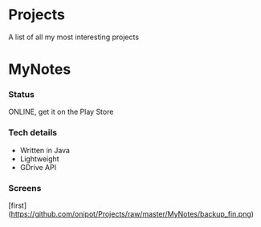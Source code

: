 # Projects
A list of all my most interesting projects

# MyNotes
### Status
ONLINE, get it on the Play Store
### Tech details
- Written in Java
- Lightweight
- GDrive API
### Screens
[first] (https://github.com/onipot/Projects/raw/master/MyNotes/backup_fin.png)
